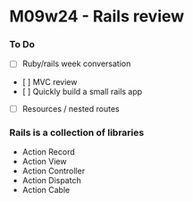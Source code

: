 # M09w24 - Rails review

### To Do

- [ ] Ruby/rails week conversation
- [ ] MVC review
- [ ] Quickly build a small rails app
- [ ] Resources / nested routes

### Rails is a collection of libraries

- Action Record
- Action View
- Action Controller
- Action Dispatch
- Action Cable
